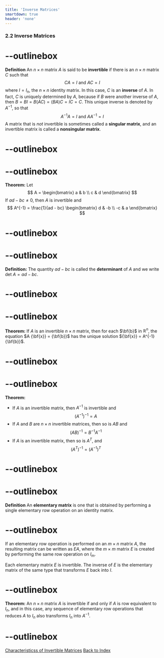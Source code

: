 ```yaml
---
title: 'Inverse Matrices'
smartdown: true
header: 'none'
---
```


### 2.2 Inverse Matrices

# --outlinebox
**Definition**  An $n \times n$ matrix $A$ is said to be **invertible** if there is an $n \times n$ matrix $C$ such that 
$$CA = I \text{  and  } AC = I$$
where $I = I_n$, the $n \times n$ identity matrix.  In this case, $C$ is an **inverse** of $A$.  In fact, $C$ is uniquely determined by $A$, because if $B$ were another inverse of $A$, then $B = BI = B(AC) = (BA)C = IC = C$. This unique inverse is denoted by $A^{-1}$, so that 
$$A^{-1}A = I \text{  and  } AA^{-1} = I$$
A matrix that is *not* invertible is sometimes called a **singular matrix**, and an invertible matrix is called a **nonsingular matrix**.
# --outlinebox

# --outlinebox
**Theorem:** Let 
$$ A = 
\begin{bmatrix}
a & b  \\
c & d 
\end{bmatrix}
$$
If $ad - bc \not = 0$, then $A$ is invertible and 
$$ A^{-1} = \frac{1}{ad - bc}
\begin{bmatrix}
d & -b  \\
-c & a 
\end{bmatrix}
$$
# --outlinebox


# --outlinebox
**Definition:** The quantity $ad - bc$ is called the **determinant** of $A$ and we write $\text{det } A = ad -bc$.
# --outlinebox

# --outlinebox
**Theorem:** If $A$ is an invertible $n \times n$ matrix, then for each $\bf{b}$ in $\mathbb{R}^n$, the equation $A {\bf{x}} = {\bf{b}}$ has the unique solution ${\bf{x}} = A^{-1}{\bf{b}}$.

# --outlinebox

# --outlinebox
**Theorem:** 
- If $A$ is an invertible matrix, then $A^{-1}$ is invertible and 
$$(A^{-1})^{-1} = A$$
- If $A$ and $B$ are $n \times n$ invertible matrices, then so is $AB$ and 
$$(AB)^{-1} = B^{-1}A^{-1}$$
- If $A$ is an invertible matrix, then so is $A^T$, and 
$$(A^T)^{-1} = (A^{-1})^T$$

# --outlinebox


# --outlinebox
**Definition** An **elementary matrix** is one that is obtained by performing a single elementary row operation on an identity matrix.
# --outlinebox

If an elementary row operation is performed on an $m \times n$ matrix $A$, the resulting matrix can be written as $EA$, where the $m \times m$ matrix $E$ is created by performing the same row operation on $I_m$.

Each elementary matrix $E$ is invertible.  The inverse of $E$ is the elementary matrix of the same type that transforms $E$ back into $I$.


# --outlinebox
**Theorem:** An $n \times n$ matrix $A$ is invertible if and only if $A$ is row equivalent to $I_n$, and in this case, any sequence of elementary row operations that reduces $A$ to $I_n$ also transforms $I_n$ into $A^{-1}$.
# --outlinebox


[Characteristicss of Invertible Matrices](/pages/LA10)
[Back to Index](/pages/andre)
